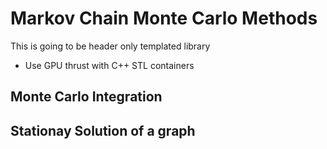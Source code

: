 # Markov Chain Monte Carlo Methods 
This is going to be header only templated library
- Use GPU thrust with C++ STL containers 

## Monte Carlo Integration
## Stationay Solution of a graph 

